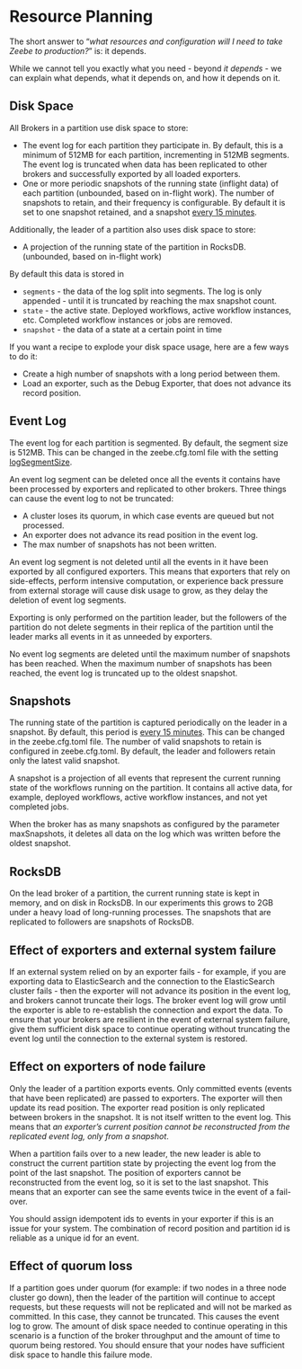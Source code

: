 # Resource Planning

The short answer to “_what resources and configuration will I need to take Zeebe to production?_” is: it depends.

While we cannot tell you exactly what you need - beyond _it depends_ - we can explain what depends, what it depends on, and how it depends on it.

## Disk Space

All Brokers in a partition use disk space to store:

- The event log for each partition they participate in. By default, this is a minimum of 512MB for each partition, incrementing in 512MB segments. The event log is truncated when data has been replicated to other brokers and successfully exported by all loaded exporters.
- One or more periodic snapshots of the running state (inflight data) of each partition (unbounded, based on in-flight work). The number of snapshots to retain, and their frequency is configurable. By default it is set to one snapshot retained, and a snapshot [every 15 minutes](https://github.com/zeebe-io/zeebe/blob/cca5aeda4bd9d7e7e83f68d221bbf1a3e4d0f000/dist/src/main/config/zeebe.cfg.toml#L145).

Additionally, the leader of a partition also uses disk space to store:
- A projection of the running state of the partition in RocksDB. (unbounded, based on in-flight work)

By default this data is stored in 

- `segments` - the data of the log split into segments. The log is only appended - until it is truncated by reaching the max snapshot count.
- `state` - the active state. Deployed workflows, active workflow instances, etc. Completed workflow instances or jobs are removed.
- `snapshot` - the data of a state at a certain point in time

If you want a recipe to explode your disk space usage, here are a few ways to do it:

- Create a high number of snapshots with a long period between them.
- Load an exporter, such as the Debug Exporter, that does not advance its record position.

## Event Log

The event log for each partition is segmented. By default, the segment size is 512MB. This can be changed in the zeebe.cfg.toml file with the setting [logSegmentSize](https://github.com/zeebe-io/zeebe/blob/0.20.0/dist/src/main/config/zeebe.cfg.toml#L148). 

An event log segment can be deleted once all the events it contains have been processed by exporters and replicated to other brokers. Three things can cause the event log to not be truncated: 

- A cluster loses its quorum, in which case events are queued but not processed. 
- An exporter does not advance its read position in the event log.
- The max number of snapshots has not been written.

An event log segment is not deleted until all the events in it have been exported by all configured exporters. This means that exporters that rely on side-effects, perform intensive computation, or experience back pressure from external storage will cause disk usage to grow, as they delay the deletion of event log segments. 

Exporting is only performed on the partition leader, but the followers of the partition do not delete segments in their replica of the partition until the leader marks all events in it as unneeded by exporters.

No event log segments are deleted until the maximum number of snapshots has been reached. When the maximum number of snapshots has been reached, the event log is truncated up to the oldest snapshot.

## Snapshots

The running state of the partition is captured periodically on the leader in a snapshot. By default, this period is [every 15 minutes](https://github.com/zeebe-io/zeebe/blob/0.20.0/dist/src/main/config/zeebe.cfg.toml#L151). This can be changed in the zeebe.cfg.toml file. The number of valid snapshots to retain is configured in zeebe.cfg.toml. By default, the leader and followers retain only the latest valid snapshot.

A snapshot is a projection of all events that represent the current running state of the workflows running on the partition.  It contains all active data, for example, deployed workflows, active workflow instances, and not yet completed jobs.

When the broker has as many snapshots as configured by the parameter maxSnapshots, it deletes all data on the log which was written before the oldest snapshot.

## RocksDB

On the lead broker of a partition, the current running state is kept in memory, and on disk in RocksDB. In our experiments this grows to 2GB under a heavy load of long-running processes. The snapshots that are replicated to followers are snapshots of RocksDB.

## Effect of exporters and external system failure

If an external system relied on by an exporter fails - for example, if you are exporting data to ElasticSearch and the connection to the ElasticSearch cluster fails - then the exporter will not advance its position in the event log, and brokers cannot truncate their logs. The broker event log will grow until the exporter is able to re-establish the connection and export the data. 
To ensure that your brokers are resilient in the event of external system failure, give them sufficient disk space to continue operating without truncating the event log until the connection to the external system is restored.

## Effect on exporters of node failure

Only the leader of a partition exports events. Only committed events (events that have been replicated) are passed to exporters. The exporter will then update its read position. The exporter read position is only replicated between brokers in the snapshot. It is not itself written to the event log. This means that _an exporter’s current position cannot be reconstructed from the replicated event log, only from a snapshot_. 

When a partition fails over to a new leader, the new leader is able to construct the current partition state by projecting the event log from the point of the last snapshot. The position of exporters cannot be reconstructed from the event log, so it is set to the last snapshot. This means that an exporter can see the same events twice in the event of a fail-over.

You should assign idempotent ids to events in your exporter if this is an issue for your system. The combination of record position and partition id is reliable as a unique id for an event.

## Effect of quorum loss

If a partition goes under quorum (for example: if two nodes in a three node cluster go down), then the leader of the partition will continue to accept requests, but these requests will not be replicated and will not be marked as committed. In this case, they cannot be truncated. This causes the event log to grow. The amount of disk space needed to continue operating in this scenario is a function of the broker throughput and the amount of time to quorum being restored. You should ensure that your nodes have sufficient disk space to handle this failure mode.

